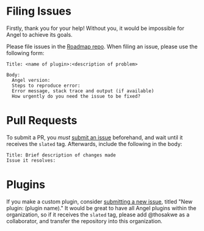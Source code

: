 # Filing Issues

Firstly, thank you for your help! Without you, it would be impossible for Angel to achieve its goals. 

Please file issues in the [Roadmap repo](https://github.com/angel-dart/roadmap). When filing an issue, please use the following form:

```
Title: <name of plugin>:<description of problem>

Body:
  Angel version:
  Steps to reproduce error:
  Error message, stack trace and output (if available)
  How urgently do you need the issue to be fixed?
```


# Pull Requests
To submit a PR, you *must* [submit an issue](#filing-issues) beforehand, and wait until it receives the `slated` tag.
Afterwards, include the following in the body:

```
Title: Brief description of changes made
Issue it resolves:
```

# Plugins
If you make a custom plugin, consider [submitting a new issue](#filing-issues), titled "New plugin: (plugin name)."
It would be great to have all Angel plugins within the organization, so if it receives the `slated` tag, please
add @thosakwe as a collaborator, and transfer the repository into this organization.

